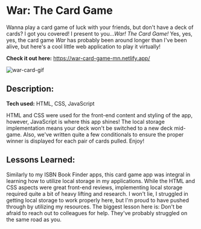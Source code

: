 # War: The Card Game

Wanna play a card game of luck with your friends, but don't have a deck of cards? I got you covered! I present to you...*War! The Card Game!* Yes, yes, yes, the card game *War* has probably been around longer than I've been alive, but here's a cool little web application to play it virtually!

**Check it out here:** https://war-card-game-mn.netlify.app/

![war-card-gif](https://github.com/malaz-naquib/War-Card-Game/assets/113329798/c0384fac-737b-4fbb-90ff-0510676554b2)

## Description:

**Tech used:** HTML, CSS, JavaScript

HTML and CSS were used for the front-end content and styling of the app, however, JavaScript is where this app shines! The local storage implementation means your deck won't be switched to a new deck mid-game. Also, we've written quite a few conditionals to ensure the proper winner is displayed for each pair of cards pulled. Enjoy!

## Lessons Learned:

Similarly to my ISBN Book Finder apps, this card game app was integral in learning how to utilize local storage in my applications. While the HTML and CSS aspects were great front-end reviews, implementing local storage required quite a bit of heavy lifting and research. I won't lie, I struggled in getting local storage to work properly here, but I'm proud to have pushed through by utilizing my resources. The biggest lesson here is: Don't be afraid to reach out to colleagues for help. They've probably struggled on the same road as you.

